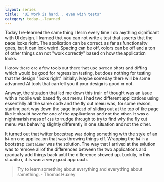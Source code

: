 ```yaml
---
layout: series
title:  "UI Work is hard... even with tests"
category: today-i-learned
---
```


Today I re-learned the same thing I learn every time I do anything significant with UI design. I learned that you can not write a test that asserts that the page looks right. The application can be correct, as far as functionality goes, but it can look weird. Spacing can be off, colors can be off and a ton of other things can not "work correctly" based on how the application looks.

I know there are a few tools out there that use screen shots and diffing which would be good for regression testing, but does nothing for testing that the design "looks right" initially. Maybe someday there will be some advanced AI tools that can tell you if your design is good or not.

Anyway, the situation that led me down this train of thought was an issue with a mobile web based fly out menu. I had two different applications using essentially all the same code and the fly out menu was, for some reason, starting part way down the page instead of sliding out at the top of the page like it should have for one of the applications and not the other. It was a nightmarish mess of `css` to trudge through to try to find why the fly out menu was behaving slightly differently in one situation and not the other.

It turned out that twitter bootstrap was doing something with the style of an `h4` on one application that was throwing things off. Wrapping the `h4` in a bootstrap `container` was the solution. The way that I arrived at the solution was to remove all of the differences between the two applications and gradually add things back until the difference showed up. Luckily, in this situation, this was a very good approach.

> Try to learn something about everything and everything about something. - Thomas Huxley
